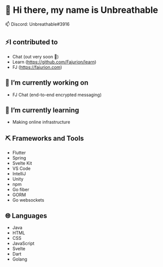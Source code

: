 # 👋 Hi there, my name is Unbreathable
📫 Discord: Unbreathable#3916


## ⚡I contributed to
- Chat (out very soon 👀)
- Learn (https://github.com/Fajurion/learn)
- FJ (https://fajurion.com)

## 🔭 I’m currently working on
- FJ Chat (end-to-end encrypted messaging)

## 🌱 I’m currently learning
- Making online infrastructure

## ⛏️ Frameworks and Tools
- Flutter
- Spring
- Svelte Kit
- VS Code
- IntelliJ
- Unity
- npm
- Go fiber
- GORM
- Go websockets

## 🌐 Languages
- Java
- HTML
- CSS
- JavaScript
- Svelte
- Dart
- Golang
